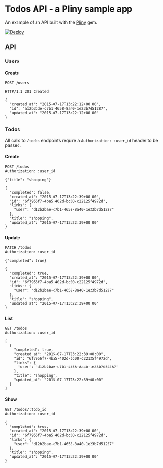 # Todos API - a Pliny sample app

An example of an API built with the [Pliny](https://github.com/interagent/pliny) gem.

[![Deploy](https://www.herokucdn.com/deploy/button.png)](https://heroku.com/deploy)

## API

### Users

#### Create

```http
POST /users

HTTP/1.1 201 Created

{
  "created_at": "2015-07-17T13:22:12+00:00",
  "id": "a12b3cde-c7b1-4658-8a40-1e23b7d51287",
  "updated_at": "2015-07-17T13:22:12+00:00"
}
```

### Todos

All calls to `/todos` endpoints require a `Authorization: :user_id` header to
be passed.

#### Create

```http
POST /todos
Authorization: :user_id

{"title": "shopping"}

{
  "completed": false,
  "created_at": "2015-07-17T13:22:39+00:00",
  "id": "6f7956f7-4ba5-402d-bc00-c22125f4972d",
  "links": {
    "user": "d12b2bae-c7b1-4658-8a40-1e23b7d51287"
  },
  "title": "shopping",
  "updated_at": "2015-07-17T13:22:39+00:00"
}
```

#### Update

```http
PATCH /todos
Authorization: :user_id

{"completed": true}

{
  "completed": true,
  "created_at": "2015-07-17T13:22:39+00:00",
  "id": "6f7956f7-4ba5-402d-bc00-c22125f4972d",
  "links": {
    "user": "d12b2bae-c7b1-4658-8a40-1e23b7d51287"
  },
  "title": "shopping",
  "updated_at": "2015-07-17T13:22:39+00:00"
}
```

#### List

```http
GET /todos
Authorization: :user_id

[
  {
    "completed": true,
    "created_at": "2015-07-17T13:22:39+00:00",
    "id": "6f7956f7-4ba5-402d-bc00-c22125f4972d",
    "links": {
      "user": "d12b2bae-c7b1-4658-8a40-1e23b7d51287"
    },
    "title": "shopping",
    "updated_at": "2015-07-17T13:22:39+00:00"
  }
]
```

#### Show

```http
GET /todos/:todo_id
Authorization: :user_id

{
  "completed": true,
  "created_at": "2015-07-17T13:22:39+00:00",
  "id": "6f7956f7-4ba5-402d-bc00-c22125f4972d",
  "links": {
    "user": "d12b2bae-c7b1-4658-8a40-1e23b7d51287"
  },
  "title": "shopping",
  "updated_at": "2015-07-17T13:22:39+00:00"
}
```
